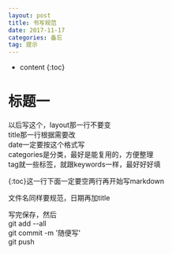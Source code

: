 ```yaml
---
layout: post
title: 书写规范
date: 2017-11-17
categories: 备忘
tag: 提示
---
```


* content
{:toc}


# 标题一  

以后写这个，layout那一行不要变  
title那一行根据需要改  
date一定要按这个格式写  
categories是分类，最好是能复用的，方便整理  
tag就一些标签，就跟keywords一样，最好好好填  

{:toc}这一行下面一定要空两行再开始写markdown  

文件名同样要规范，日期再加title  

写完保存，然后  
git add --all  
git commit -m '随便写'  
git push  




